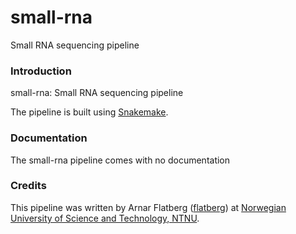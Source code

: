 # small-rna
Small RNA sequencing pipeline


### Introduction
small-rna: Small RNA sequencing pipeline

The pipeline is built using [Snakemake](https://snakemake.readthedocs.io).


### Documentation
The small-rna pipeline comes with no documentation

### Credits
This pipeline was written by Arnar Flatberg ([flatberg](https://github.com/flatberg)) at [Norwegian University of Science and Technology, NTNU](http://www.ntnu.no).
